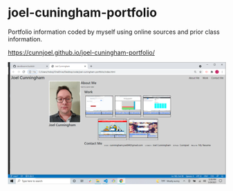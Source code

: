 # joel-cuningham-portfolio

Portfolio information coded by myself using online sources and prior class information.

https://cunnjoel.github.io/joel-cuningham-portfolio/

<img src="./assets/images/screenshot4.png" alt=sreenShot></img>